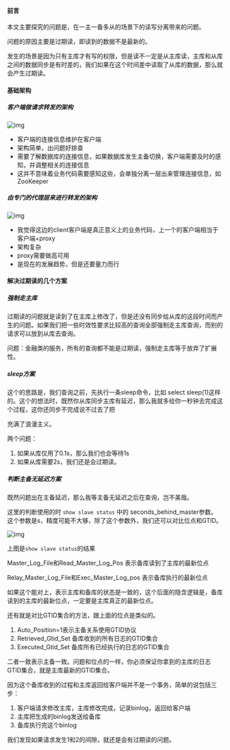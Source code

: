 #### 前言

本文主要探究的问题是，在一主一备多从的场景下的读写分离带来的问题。

问题的原因主要是过期读，即读到的数据不是最新的。

发生的场景是因为只有主库才有写的权限，但是读不一定是从主库读，主库和从库之间的数据同步是有时差的，我们如果在这个时间差中读取了从库的数据，那么就会产生过期读。



#### 基础架构

##### 客户端做请求转发的架构

![img](https://static001.geekbang.org/resource/image/13/aa/1334b9c08b8fd837832fdb2d82e6b0aa.png)

- 客户端的连接信息维护在客户端
- 架构简单，出问题好排查
- 需要了解数据库的连接信息，如果数据库发生主备切换，客户端需要及时的感知，并调整相关的连接信息
- 这并不意味着业务代码需要感知这些，会单独分离一层出来管理连接信息，如ZooKeeper

##### 由专门的代理层来进行转发的架构

![img](https://static001.geekbang.org/resource/image/1b/45/1b1ea74a48e1a16409e9b4d02172b945.jpg)

- 我觉得这边的client客户端是真正意义上的业务代码，上一个的客户端相当于客户端+proxy
- 架构复杂
- proxy需要做高可用
- 是现在的发展趋势，但是还要量力而行



#### 解决过期读的几个方案

##### 强制走主库

过期读的问题就是读到了在主库上修改了，但是还没有同步给从库的这段时间而产生的问题。如果我们把一些时效性要求比较高的查询全部强制走主库查询，而别的请求可以放到从库去查询。

问题：金融类的服务，所有的查询都不能是过期读，强制走主库等于放弃了扩展性。



##### sleep方案

这个的思路是，我们查询之前，先执行一条sleep命令，比如 select sleep(1)这样的。这个的想法时，既然你从库同步主库有延迟，那么我就多给你一秒钟去完成这个过程，这你还同步不完成说不过去了把

充满了浪漫主义。

两个问题：

1. 如果从库仅用了0.1s，那么我们也会等待1s
2. 如果从库需要2s，我们还是会过期读。



##### 判断主备无延迟方案

既然问题出在主备延迟，那么我等主备无延迟之后在查询，岂不美哉。

这里的判断使用的时 `show slave status` 中的 seconds_behind_master参数。这个参数是s，精度可能不大够，除了这个参数外，我们还可以对比位点和GTID。

![img](https://static001.geekbang.org/resource/image/00/c1/00110923007513e865d7f43a124887c1.png)

上图是`show slave status`的结果

Master_Log_File和Read_Master_Log_Pos 表示备库读到了主库的最新位点

Relay_Master_Log_File和Exec_Master_Log_pos 表示备库执行的最新位点

如果这个能对上，表示主库和备库的状态是一致的，这个后面的隐含逻辑是，备库读到的主库的最新位点，一定要是主库真正的最新位点。

还有就是对比GTID集合的方法，跟上面的位点是类似的。

1. Auto_Position=1表示主备关系使用GTID协议
2. Retrieved_Gtid_Set 备库收到的所有日志的GTID集合
3. Executed_Gtid_Set 备库所有已经执行的日志的GTID集合

二者一致表示主备一致。问题和位点的一样，你必须保证你拿到的主库的日志GTID集合，就是主库最新的GTID集合。

因为这个备库收到的过程和主库返回给客户端并不是一个事务，简单的说包括三步：

1. 客户端请求修改主库，主库修改完成，记录binlog，返回给客户端
2. 主库把生成的binlog发送给备库
3. 备库执行完这个binlog

我们发现如果请求发生1和2的间隙，就还是会有过期读的问题。



